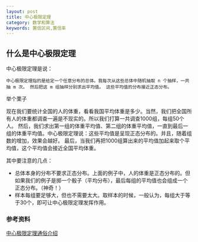 ```yaml
---
layout: post
title: 中心极限定理
category: 数学和算法
keywords: 置信区间,置信率
---
```


## 什么是中心极限定理
中心极限定理是说：

```
中心极限定理指的是给定一个任意分布的总体。我每次从这些总体中随机抽取 n 个抽样，一共抽 m 次。 然后把这 m 组抽样分别求出平均值。 这些平均值的分布接近正态分布。
```

举个栗子

现在我们要统计全国的人的体重，看看我国平均体重是多少。当然，我们把全国所有人的体重都调查一遍是不现实的。所以我们打算一共调查1000组，每组50个人。 然后，我们求出第一组的体重平均值、第二组的体重平均值，一直到最后一组的体重平均值。中心极限定理说：这些平均值是呈现正态分布的。并且，随着组数的增加，效果会越好。 最后，当我们再把1000组算出来的平均值加起来取个平均值，这个平均值会接近全国平均体重。


其中要注意的几点：

* 总体本身的分布不要求正态分布。上面的例子中，人的体重是正态分布的。但如果我们的例子是掷一个骰子（平均分布），最后每组的平均值也会组成一个正态分布。（神奇！）
* 样本每组要足够大，但也不需要太大。取样本的时候，一般认为，每组大于等于30个，即可让中心极限定理发挥作用。





### 参考资料
[中心极限定理通俗介绍](https://www.jianshu.com/p/cb7145e4c4bd)